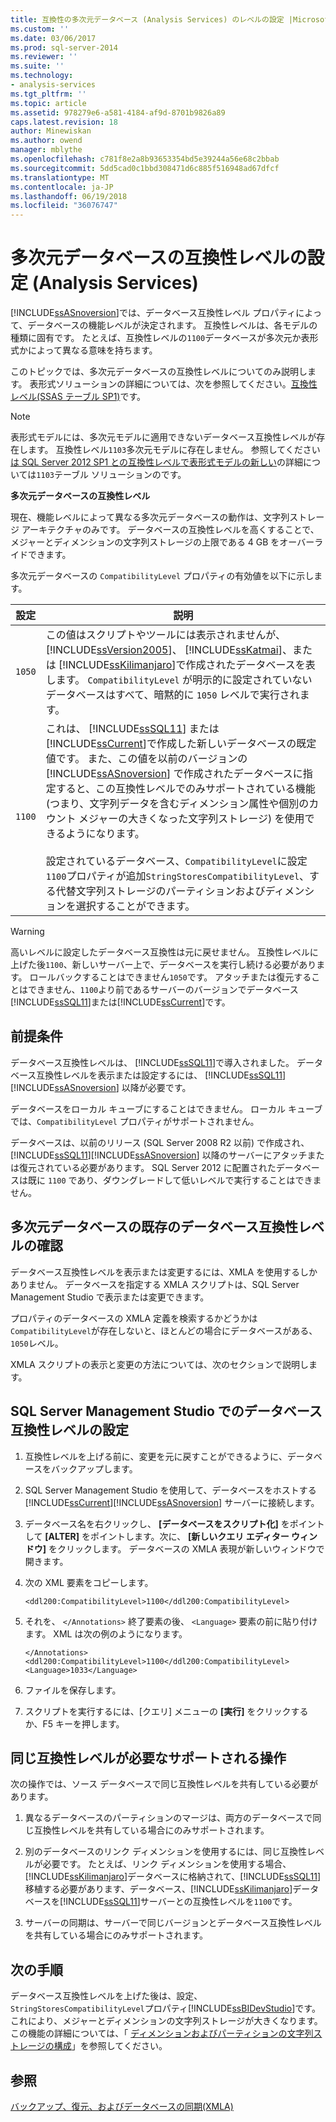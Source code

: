 ```yaml
---
title: 互換性の多次元データベース (Analysis Services) のレベルの設定 |Microsoft ドキュメント
ms.custom: ''
ms.date: 03/06/2017
ms.prod: sql-server-2014
ms.reviewer: ''
ms.suite: ''
ms.technology:
- analysis-services
ms.tgt_pltfrm: ''
ms.topic: article
ms.assetid: 978279e6-a581-4184-af9d-8701b9826a89
caps.latest.revision: 18
author: Minewiskan
ms.author: owend
manager: mblythe
ms.openlocfilehash: c781f8e2a8b93653354bd5e39244a56e68c2bbab
ms.sourcegitcommit: 5dd5cad0c1bbd308471d6c885f516948ad67dfcf
ms.translationtype: MT
ms.contentlocale: ja-JP
ms.lasthandoff: 06/19/2018
ms.locfileid: "36076747"
---
```

# <a name="set-the-compatibility-level-of-a-multidimensional-database-analysis-services"></a>多次元データベースの互換性レベルの設定 (Analysis Services)
  [!INCLUDE[ssASnoversion](../../includes/ssasnoversion-md.md)]では、データベース互換性レベル プロパティによって、データベースの機能レベルが決定されます。 互換性レベルは、各モデルの種類に固有です。 たとえば、互換性レベルの`1100`データベースが多次元か表形式かによって異なる意味を持ちます。  
  
 このトピックでは、多次元データベースの互換性レベルについてのみ説明します。 表形式ソリューションの詳細については、次を参照してください。[互換性レベル&#40;SSAS テーブル SP1&#41;](../tabular-models/compatibility-level-for-tabular-models-in-analysis-services.md)です。  
  
> [!NOTE]  
>  表形式モデルには、多次元モデルに適用できないデータベース互換性レベルが存在します。 互換性レベル`1103`多次元モデルに存在しません。 参照してください[は SQL Server 2012 SP1 との互換性レベルで表形式モデルの新しい](http://go.microsoft.com/fwlink/?LinkId=301727)の詳細については`1103`テーブル ソリューションのです。  
  
 **多次元データベースの互換性レベル**  
  
 現在、機能レベルによって異なる多次元データベースの動作は、文字列ストレージ アーキテクチャのみです。 データベースの互換性レベルを高くすることで、メジャーとディメンションの文字列ストレージの上限である 4 GB をオーバーライドできます。  
  
 多次元データベースの `CompatibilityLevel` プロパティの有効値を以下に示します。  
  
|設定|説明|  
|-------------|-----------------|  
|`1050`|この値はスクリプトやツールには表示されませんが、 [!INCLUDE[ssVersion2005](../../includes/ssversion2005-md.md)]、 [!INCLUDE[ssKatmai](../../includes/sskatmai-md.md)]、または [!INCLUDE[ssKilimanjaro](../../includes/sskilimanjaro-md.md)]で作成されたデータベースを表します。 `CompatibilityLevel` が明示的に設定されていないデータベースはすべて、暗黙的に `1050` レベルで実行されます。|  
|`1100`|これは、 [!INCLUDE[ssSQL11](../../includes/sssql11-md.md)] または [!INCLUDE[ssCurrent](../../includes/sscurrent-md.md)]で作成した新しいデータベースの既定値です。 また、この値を以前のバージョンの [!INCLUDE[ssASnoversion](../../includes/ssasnoversion-md.md)] で作成されたデータベースに指定すると、この互換性レベルでのみサポートされている機能 (つまり、文字列データを含むディメンション属性や個別のカウント メジャーの大きくなった文字列ストレージ) を使用できるようになります。<br /><br /> 設定されているデータベース、`CompatibilityLevel`に設定`1100`プロパティが追加`StringStoresCompatibilityLevel`、する代替文字列ストレージのパーティションおよびディメンションを選択することができます。|  
  
> [!WARNING]  
>  高いレベルに設定したデータベース互換性は元に戻せません。 互換性レベルに上げた後`1100`、新しいサーバー上で、データベースを実行し続ける必要があります。 ロールバックすることはできません`1050`です。 アタッチまたは復元することはできません、`1100`より前であるサーバーのバージョンでデータベース[!INCLUDE[ssSQL11](../../includes/sssql11-md.md)]または[!INCLUDE[ssCurrent](../../includes/sscurrent-md.md)]です。  
  
## <a name="prerequisites"></a>前提条件  
 データベース互換性レベルは、 [!INCLUDE[ssSQL11](../../includes/sssql11-md.md)]で導入されました。 データベース互換性レベルを表示または設定するには、 [!INCLUDE[ssSQL11](../../includes/sssql11-md.md)][!INCLUDE[ssASnoversion](../../includes/ssasnoversion-md.md)] 以降が必要です。  
  
 データベースをローカル キューブにすることはできません。 ローカル キューブでは、`CompatibilityLevel` プロパティがサポートされません。  
  
 データベースは、以前のリリース (SQL Server 2008 R2 以前) で作成され、 [!INCLUDE[ssSQL11](../../includes/sssql11-md.md)][!INCLUDE[ssASnoversion](../../includes/ssasnoversion-md.md)] 以降のサーバーにアタッチまたは復元されている必要があります。 SQL Server 2012 に配置されたデータベースは既に `1100` であり、ダウングレードして低いレベルで実行することはできません。  
  
## <a name="determine-the-existing-database-compatibility-level-for-a-multidimensional-database"></a>多次元データベースの既存のデータベース互換性レベルの確認  
 データベース互換性レベルを表示または変更するには、XMLA を使用するしかありません。 データベースを指定する XMLA スクリプトは、SQL Server Management Studio で表示または変更できます。  
  
 プロパティのデータベースの XMLA 定義を検索するかどうかは`CompatibilityLevel`が存在しないと、ほとんどの場合にデータベースがある、`1050`レベル。  
  
 XMLA スクリプトの表示と変更の方法については、次のセクションで説明します。  
  
## <a name="set-the-database-compatibility-level-in-sql-server-management-studio"></a>SQL Server Management Studio でのデータベース互換性レベルの設定  
  
1.  互換性レベルを上げる前に、変更を元に戻すことができるように、データベースをバックアップします。  
  
2.  SQL Server Management Studio を使用して、データベースをホストする [!INCLUDE[ssCurrent](../../includes/sscurrent-md.md)][!INCLUDE[ssASnoversion](../../includes/ssasnoversion-md.md)] サーバーに接続します。  
  
3.  データベース名を右クリックし、 **[データベースをスクリプト化]** をポイントして **[ALTER]** をポイントします。次に、 **[新しいクエリ エディター ウィンドウ]** をクリックします。 データベースの XMLA 表現が新しいウィンドウで開きます。  
  
4.  次の XML 要素をコピーします。  
  
    ```  
    <ddl200:CompatibilityLevel>1100</ddl200:CompatibilityLevel>  
    ```  
  
5.  それを、 `</Annotations>` 終了要素の後、 `<Language>` 要素の前に貼り付けます。 XML は次の例のようになります。  
  
    ```  
    </Annotations>  
    <ddl200:CompatibilityLevel>1100</ddl200:CompatibilityLevel>  
    <Language>1033</Language>  
    ```  
  
6.  ファイルを保存します。  
  
7.  スクリプトを実行するには、[クエリ] メニューの **[実行]** をクリックするか、F5 キーを押します。  
  
## <a name="supported-operations-that-require-the-same-compatibility-level"></a>同じ互換性レベルが必要なサポートされる操作  
 次の操作では、ソース データベースで同じ互換性レベルを共有している必要があります。  
  
1.  異なるデータベースのパーティションのマージは、両方のデータベースで同じ互換性レベルを共有している場合にのみサポートされます。  
  
2.  別のデータベースのリンク ディメンションを使用するには、同じ互換性レベルが必要です。 たとえば、リンク ディメンションを使用する場合、[!INCLUDE[ssKilimanjaro](../../includes/sskilimanjaro-md.md)]データベースに格納されて、[!INCLUDE[ssSQL11](../../includes/sssql11-md.md)]移植する必要があります、データベース、[!INCLUDE[ssKilimanjaro](../../includes/sskilimanjaro-md.md)]データベースを[!INCLUDE[ssSQL11](../../includes/sssql11-md.md)]サーバーとの互換性レベルを`1100`です。  
  
3.  サーバーの同期は、サーバーで同じバージョンとデータベース互換性レベルを共有している場合にのみサポートされます。  
  
## <a name="next-steps"></a>次の手順  
 データベース互換性レベルを上げた後は、設定、`StringStoresCompatibilityLevel`プロパティ[!INCLUDE[ssBIDevStudio](../../includes/ssbidevstudio-md.md)]です。 これにより、メジャーとディメンションの文字列ストレージが大きくなります。 この機能の詳細については、「 [ディメンションおよびパーティションの文字列ストレージの構成](configure-string-storage-for-dimensions-and-partitions.md)」を参照してください。  
  
## <a name="see-also"></a>参照  
 [バックアップ、復元、およびデータベースの同期&#40;XMLA&#41;](../multidimensional-models-scripting-language-assl-xmla/backing-up-restoring-and-synchronizing-databases-xmla.md)  
  
  